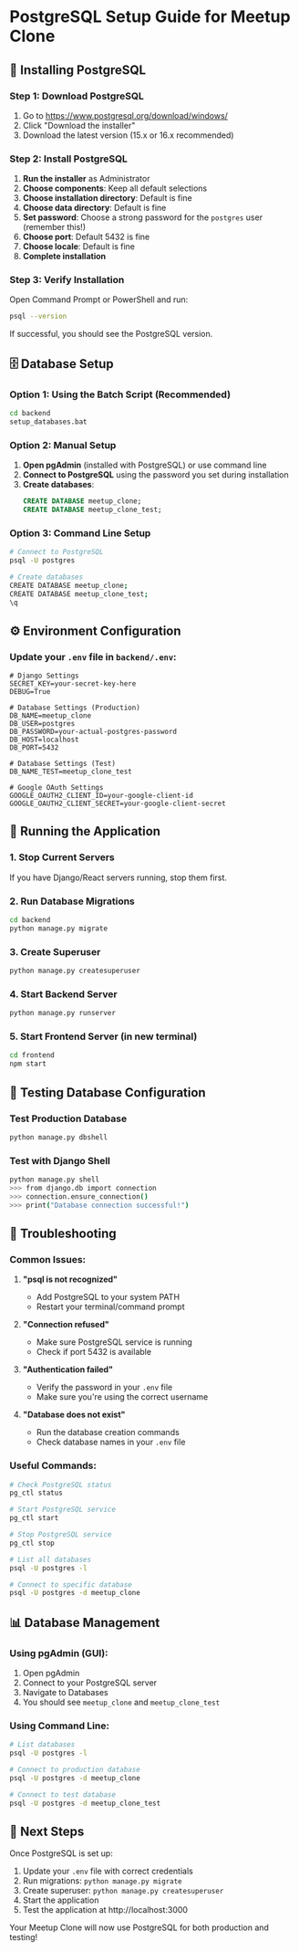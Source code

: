 # PostgreSQL Setup Guide for Meetup Clone

## 🐘 Installing PostgreSQL

### Step 1: Download PostgreSQL
1. Go to https://www.postgresql.org/download/windows/
2. Click "Download the installer"
3. Download the latest version (15.x or 16.x recommended)

### Step 2: Install PostgreSQL
1. **Run the installer** as Administrator
2. **Choose components**: Keep all default selections
3. **Choose installation directory**: Default is fine
4. **Choose data directory**: Default is fine
5. **Set password**: Choose a strong password for the `postgres` user (remember this!)
6. **Choose port**: Default 5432 is fine
7. **Choose locale**: Default is fine
8. **Complete installation**

### Step 3: Verify Installation
Open Command Prompt or PowerShell and run:
```bash
psql --version
```

If successful, you should see the PostgreSQL version.

## 🗄️ Database Setup

### Option 1: Using the Batch Script (Recommended)
```bash
cd backend
setup_databases.bat
```

### Option 2: Manual Setup
1. **Open pgAdmin** (installed with PostgreSQL) or use command line
2. **Connect to PostgreSQL** using the password you set during installation
3. **Create databases**:
   ```sql
   CREATE DATABASE meetup_clone;
   CREATE DATABASE meetup_clone_test;
   ```

### Option 3: Command Line Setup
```bash
# Connect to PostgreSQL
psql -U postgres

# Create databases
CREATE DATABASE meetup_clone;
CREATE DATABASE meetup_clone_test;
\q
```

## ⚙️ Environment Configuration

### Update your `.env` file in `backend/.env`:
```env
# Django Settings
SECRET_KEY=your-secret-key-here
DEBUG=True

# Database Settings (Production)
DB_NAME=meetup_clone
DB_USER=postgres
DB_PASSWORD=your-actual-postgres-password
DB_HOST=localhost
DB_PORT=5432

# Database Settings (Test)
DB_NAME_TEST=meetup_clone_test

# Google OAuth Settings
GOOGLE_OAUTH2_CLIENT_ID=your-google-client-id
GOOGLE_OAUTH2_CLIENT_SECRET=your-google-client-secret
```

## 🚀 Running the Application

### 1. Stop Current Servers
If you have Django/React servers running, stop them first.

### 2. Run Database Migrations
```bash
cd backend
python manage.py migrate
```

### 3. Create Superuser
```bash
python manage.py createsuperuser
```

### 4. Start Backend Server
```bash
python manage.py runserver
```

### 5. Start Frontend Server (in new terminal)
```bash
cd frontend
npm start
```

## 🧪 Testing Database Configuration

### Test Production Database
```bash
python manage.py dbshell
```

### Test with Django Shell
```bash
python manage.py shell
>>> from django.db import connection
>>> connection.ensure_connection()
>>> print("Database connection successful!")
```

## 🔧 Troubleshooting

### Common Issues:

1. **"psql is not recognized"**
   - Add PostgreSQL to your system PATH
   - Restart your terminal/command prompt

2. **"Connection refused"**
   - Make sure PostgreSQL service is running
   - Check if port 5432 is available

3. **"Authentication failed"**
   - Verify the password in your `.env` file
   - Make sure you're using the correct username

4. **"Database does not exist"**
   - Run the database creation commands
   - Check database names in your `.env` file

### Useful Commands:
```bash
# Check PostgreSQL status
pg_ctl status

# Start PostgreSQL service
pg_ctl start

# Stop PostgreSQL service
pg_ctl stop

# List all databases
psql -U postgres -l

# Connect to specific database
psql -U postgres -d meetup_clone
```

## 📊 Database Management

### Using pgAdmin (GUI):
1. Open pgAdmin
2. Connect to your PostgreSQL server
3. Navigate to Databases
4. You should see `meetup_clone` and `meetup_clone_test`

### Using Command Line:
```bash
# List databases
psql -U postgres -l

# Connect to production database
psql -U postgres -d meetup_clone

# Connect to test database
psql -U postgres -d meetup_clone_test
```

## 🎯 Next Steps

Once PostgreSQL is set up:
1. Update your `.env` file with correct credentials
2. Run migrations: `python manage.py migrate`
3. Create superuser: `python manage.py createsuperuser`
4. Start the application
5. Test the application at http://localhost:3000

Your Meetup Clone will now use PostgreSQL for both production and testing!
